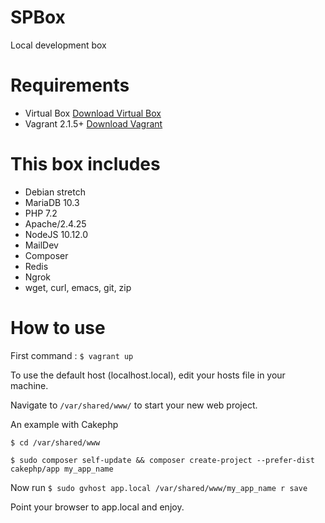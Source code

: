# SPBox
Local development box

# Requirements

* Virtual Box [Download Virtual Box](https://www.virtualbox.org/wiki/Downloads)
* Vagrant 2.1.5+ [Download Vagrant](https://www.vagrantup.com/)

# This box includes


* Debian stretch
* MariaDB 10.3
* PHP 7.2
* Apache/2.4.25
* NodeJS 10.12.0
* MailDev
* Composer
* Redis
* Ngrok
* wget, curl, emacs, git, zip

# How to use


First command : ```$ vagrant up```

To use the default host (localhost.local), edit your hosts file in your machine.

Navigate to ```/var/shared/www/``` to start your new web project.

An example with Cakephp

```$ cd /var/shared/www```

```$ sudo composer self-update && composer create-project --prefer-dist cakephp/app my_app_name```

Now run ```$ sudo gvhost app.local /var/shared/www/my_app_name r save```

Point your browser to app.local and enjoy.
